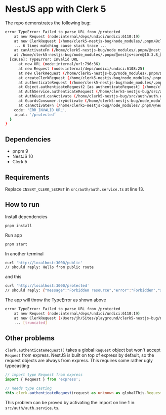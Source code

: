 # NestJS app with Clerk 5

The repo demonstrates the following bug:

```sh
error TypeError: Failed to parse URL from /protected
    at new Request (node:internal/deps/undici/undici:6110:19)
    at new ClerkRequest (/home/clerk5-nestjs-bug/node_modules/.pnpm/@clerk+backend@1.0.1_react@18.2.0/node_modules/@clerk/backend/src/tokens/clerkRequest.ts:24:5)
    ... 6 lines matching cause stack trace ...
    at canActivateFn (/home/clerk5-nestjs-bug/node_modules/.pnpm/@nestjs+core@10.3.8_@nestjs+common@10.3.8_reflect-metadata@0.2.2_rxjs@7.8.1__@nestjs+platform_k3xx66d35pcgv4we7xkfmupjtu/node_modules/@nestjs/core/router/router-execution-context.js:135:59)
    at /home/clerk5-nestjs-bug/node_modules/.pnpm/@nestjs+core@10.3.8_@nestjs+common@10.3.8_reflect-metadata@0.2.2_rxjs@7.8.1__@nestjs+platform_k3xx66d35pcgv4we7xkfmupjtu/node_modules/@nestjs/core/router/router-execution-context.js:42:37 {
  [cause]: TypeError: Invalid URL
      at new URL (node:internal/url:796:36)
      at new Request (node:internal/deps/undici/undici:6108:25)
      at new ClerkRequest (/home/clerk5-nestjs-bug/node_modules/.pnpm/@clerk+backend@1.0.1_react@18.2.0/node_modules/@clerk/backend/src/tokens/clerkRequest.ts:24:5)
      at createClerkRequest (/home/clerk5-nestjs-bug/node_modules/.pnpm/@clerk+backend@1.0.1_react@18.2.0/node_modules/@clerk/backend/src/tokens/clerkRequest.ts:72:54)
      at authenticateRequest (/home/clerk5-nestjs-bug/node_modules/.pnpm/@clerk+backend@1.0.1_react@18.2.0/node_modules/@clerk/backend/src/tokens/request.ts:66:57)
      at Object.authenticateRequest2 [as authenticateRequest] (/home/clerk5-nestjs-bug/node_modules/.pnpm/@clerk+backend@1.0.1_react@18.2.0/node_modules/@clerk/backend/src/tokens/factory.ts:51:12)
      at AuthService.authenticateRequest (/home/clerk5-nestjs-bug/src/auth/auth.service.ts:26:26)
      at AuthGuard.canActivate (/home/clerk5-nestjs-bug/src/auth/auth.guard.ts:32:52)
      at GuardsConsumer.tryActivate (/home/clerk5-nestjs-bug/node_modules/.pnpm/@nestjs+core@10.3.8_@nestjs+common@10.3.8_reflect-metadata@0.2.2_rxjs@7.8.1__@nestjs+platform_k3xx66d35pcgv4we7xkfmupjtu/node_modules/@nestjs/core/guards/guards-consumer.js:15:34)
      at canActivateFn (/home/clerk5-nestjs-bug/node_modules/.pnpm/@nestjs+core@10.3.8_@nestjs+common@10.3.8_reflect-metadata@0.2.2_rxjs@7.8.1__@nestjs+platform_k3xx66d35pcgv4we7xkfmupjtu/node_modules/@nestjs/core/router/router-execution-context.js:135:59) {
    code: 'ERR_INVALID_URL',
    input: '/protected'
  }
}
```

## Dependencies

- pnpm 9
- NestJS 10
- Clerk 5

## Requirements

Replace `INSERT_CLERK_SECRET` in `src/auth/auth.service.ts` at line 13.

## How to run

Install dependencies

```sh
pnpm install
```

Run app

```sh
pnpm start
```

In another terminal

```sh
curl 'http://localhost:3000/public'
// should reply: Hello from public route
```

and this

```sh
curl 'http://localhost:3000/protected'
// should reply: {"message":"Forbidden resource","error":"Forbidden","statusCode":403}
```

The app will throw the TypeError as shown above

```sh
error TypeError: Failed to parse URL from /protected
    at new Request (node:internal/deps/undici/undici:6110:19)
    at new ClerkRequest (/Users/jh/Sites/playground/clerk5-nestjs-bug/node_modules/.pnpm/@clerk+backend@1.0.1_react@18.2.0/node_modules/@clerk/backend/src/tokens/clerkRequest.ts:24:5)
    ... [truncated]
```

## Other problems

`clerk.authenticateRequest()` takes a global `Request` object but won't accept `Request` from express. NestJS is built on top of express by default, so the request objects are always from express. This requires some rather ugly typecasting:

```ts
// import type Request from express
import { Request } from 'express';

// needs type casting
this.clerk.authenticateRequest(request as unknown as globalThis.Request);
```

This problem can be proved by activating the import on line 1 in `src/auth/auth.service.ts`.
